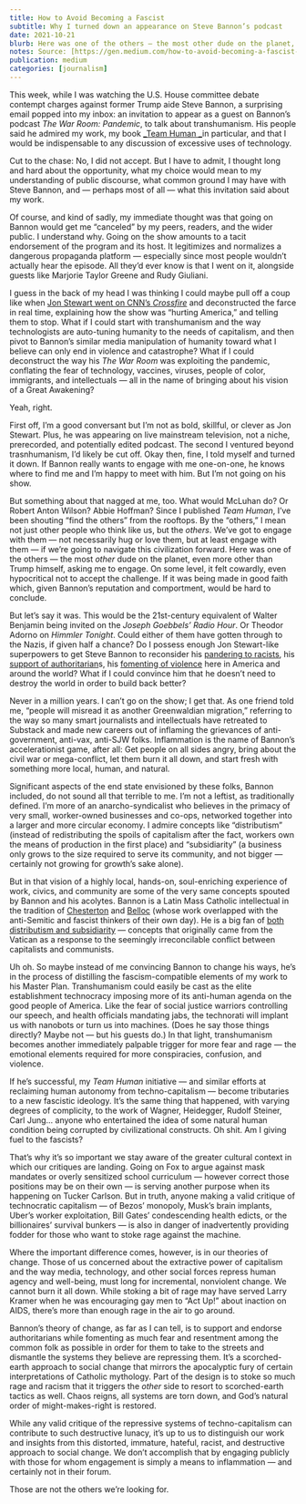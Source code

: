 ```yaml
---
title: How to Avoid Becoming a Fascist
subtitle: Why I turned down an appearance on Steve Bannon’s podcast
date: 2021-10-21
blurb: Here was one of the others — the most other dude on the planet, even more other than Trump himself, asking me to engage. On some level, it felt cowardly, even hypocritical not to accept the challenge.
notes: Source: [https://gen.medium.com/how-to-avoid-becoming-a-fascist-8c0132483151](https://gen.medium.com/how-to-avoid-becoming-a-fascist-8c0132483151 "https://gen.medium.com/how-to-avoid-becoming-a-fascist-8c0132483151")
publication: medium
categories: [journalism]
---
```


This week, while I was watching the U.S. House committee debate contempt charges against former Trump aide Steve Bannon, a surprising email popped into my inbox: an invitation to appear as a guest on Bannon’s podcast _The War Room: Pandemic_, to talk about transhumanism. His people said he admired my work, my book [_Team Human _](https://www.amazon.com/Team-Human-Douglas-Rushkoff/dp/0393541533/)in particular, and that I would be indispensable to any discussion of excessive uses of technology.

Cut to the chase: No, I did not accept. But I have to admit, I thought long and hard about the opportunity, what my choice would mean to my understanding of public discourse, what common ground I may have with Steve Bannon, and — perhaps most of all — what this invitation said about my work.

Of course, and kind of sadly, my immediate thought was that going on Bannon would get me “canceled” by my peers, readers, and the wider public. I understand why. Going on the show amounts to a tacit endorsement of the program and its host. It legitimizes and normalizes a dangerous propaganda platform — especially since most people wouldn’t actually hear the episode. All they’d ever know is that I went on it, alongside guests like Marjorie Taylor Greene and Rudy Giuliani.

I guess in the back of my head I was thinking I could maybe pull off a coup like when [Jon Stewart went on CNN’s _Crossfire_](https://www.youtube.com/watch?v=aFQFB5YpDZE) and deconstructed the farce in real time, explaining how the show was “hurting America,” and telling them to stop. What if I could start with transhumanism and the way technologists are auto-tuning humanity to the needs of capitalism, and then pivot to Bannon’s similar media manipulation of humanity toward what I believe can only end in violence and catastrophe? What if I could deconstruct the way his _The War Room_ was exploiting the pandemic, conflating the fear of technology, vaccines, viruses, people of color, immigrants, and intellectuals — all in the name of bringing about his vision of a Great Awakening?

Yeah, right.

First off, I’m a good conversant but I’m not as bold, skillful, or clever as Jon Stewart. Plus, he was appearing on live mainstream television, not a niche, prerecorded, and potentially edited podcast. The second I ventured beyond trasnhumanism, I’d likely be cut off. Okay then, fine, I told myself and turned it down. If Bannon really wants to engage with me one-on-one, he knows where to find me and I’m happy to meet with him. But I’m not going on his show.

But something about that nagged at me, too. What would McLuhan do? Or Robert Anton Wilson? Abbie Hoffman? Since I published _Team Human_, I’ve been shouting “find the others” from the rooftops. By the “others,” I mean not just other people who think like us, but the _others_. We’ve got to engage with them — not necessarily hug or love them, but at least engage with them — if we’re going to navigate this civilization forward. Here was one of the others — the most _other_ dude on the planet, even more other than Trump himself, asking me to engage. On some level, it felt cowardly, even hypocritical not to accept the challenge. If it was being made in good faith which, given Bannon’s reputation and comportment, would be hard to conclude.

But let’s say it was. This would be the 21st-century equivalent of Walter Benjamin being invited on the _Joseph Goebbels’ Radio Hour_. Or Theodor Adorno on _Himmler Tonight_. Could either of them have gotten through to the Nazis, if given half a chance? Do I possess enough Jon Stewart-like superpowers to get Steve Bannon to reconsider his [pandering to racists](https://nationalpost.com/news/world/donald-trumps-chief-strategist-happy-to-pander-to-racism-but-does-he-believe-it), his [support of authoritarian](https://www.reuters.com/article/us-brazil-election-bannon/steve-bannon-endorses-far-right-brazilian-presidential-candidate-idUSKCN1N01S1)s, his [fomenting of violence](https://www.forbes.com/sites/nicholasreimann/2020/11/05/steve-bannon-condemned-banned-from-twitter-after-suggesting-violence-as-a-warning-to-federal-bureaucrats/?sh=7d862f3161eb) here in America and around the world? What if I could convince him that he doesn’t need to destroy the world in order to build back better?

Never in a million years. I can’t go on the show; I get that. As one friend told me, “people will misread it as another Greenwaldian migration,” referring to the way so many smart journalists and intellectuals have retreated to Substack and made new careers out of inflaming the grievances of anti-government, anti-vax, anti-SJW folks. Inflammation is the name of Bannon’s accelerationist game, after all: Get people on all sides angry, bring about the civil war or mega-conflict, let them burn it all down, and start fresh with something more local, human, and natural.

Significant aspects of the end state envisioned by these folks, Bannon included, do not sound all that terrible to me. I’m not a leftist, as traditionally defined. I’m more of an anarcho-syndicalist who believes in the primacy of very small, worker-owned businesses and co-ops, networked together into a larger and more circular economy. I admire concepts like “distributism” (instead of redistributing the spoils of capitalism after the fact, workers own the means of production in the first place) and “subsidiarity” (a business only grows to the size required to serve its community, and not bigger — certainly not growing for growth’s sake alone).

But in that vision of a highly local, hands-on, soul-enriching experience of work, civics, and community are some of the very same concepts spouted by Bannon and his acolytes. Bannon is a Latin Mass Catholic intellectual in the tradition of [Chesterton](https://en.wikipedia.org/wiki/G._K._Chesterton) and [Belloc](https://en.wikipedia.org/wiki/Hilaire_Belloc) (whose work overlapped with the anti-Semitic and fascist thinkers of their own day). He is a big fan of [both distributism and subsidiarity](https://www.washingtonpost.com/news/acts-of-faith/wp/2017/09/11/charlie-rose-of-60-minutes-just-called-steve-bannon-a-good-catholic-is-that-true/) — concepts that originally came from the Vatican as a response to the seemingly irreconcilable conflict between capitalists and communists.

Uh oh. So maybe instead of me convincing Bannon to change his ways, he’s in the process of distilling the fascism-compatible elements of my work to his Master Plan. Transhumanism could easily be cast as the elite establishment technocracy imposing more of its anti-human agenda on the good people of America. Like the fear of social justice warriors controlling our speech, and health officials mandating jabs, the technorati will implant us with nanobots or turn us into machines. (Does he say those things directly? Maybe not — but his guests do.) In that light, transhumanism becomes another immediately palpable trigger for more fear and rage — the emotional elements required for more conspiracies, confusion, and violence.

If he’s successful, my _Team Human_ initiative — and similar efforts at reclaiming human autonomy from techno-capitalism — become tributaries to a new fascistic ideology. It’s the same thing that happened, with varying degrees of complicity, to the work of Wagner, Heidegger, Rudolf Steiner, Carl Jung… anyone who entertained the idea of some natural human condition being corrupted by civilizational constructs. Oh shit. Am I giving fuel to the fascists?

That’s why it’s so important we stay aware of the greater cultural context in which our critiques are landing. Going on Fox to argue against mask mandates or overly sensitized school curriculum — however correct those positions may be on their own — is serving another purpose when its happening on Tucker Carlson. But in truth, anyone making a valid critique of technocratic capitalism — of Bezos’ monopoly, Musk’s brain implants, Uber’s worker exploitation, Bill Gates’ condescending health edicts, or the billionaires’ survival bunkers — is also in danger of inadvertently providing fodder for those who want to stoke rage against the machine.

Where the important difference comes, however, is in our theories of change. Those of us concerned about the extractive power of capitalism and the way media, technology, and other social forces repress human agency and well-being, must long for incremental, nonviolent change. We cannot burn it all down. While stoking a bit of rage may have served Larry Kramer when he was encouraging gay men to “Act Up!” about inaction on AIDS, there’s more than enough rage in the air to go around.

Bannon’s theory of change, as far as I can tell, is to support and endorse authoritarians while fomenting as much fear and resentment among the common folk as possible in order for them to take to the streets and dismantle the systems they believe are repressing them. It’s a scorched-earth approach to social change that mirrors the apocalyptic fury of certain interpretations of Catholic mythology. Part of the design is to stoke so much rage and racism that it triggers the _other_ side to resort to scorched-earth tactics as well. Chaos reigns, all systems are torn down, and God’s natural order of might-makes-right is restored.

While any valid critique of the repressive systems of techno-capitalism can contribute to such destructive lunacy, it’s up to us to distinguish our work and insights from this distorted, immature, hateful, racist, and destructive approach to social change. We don’t accomplish that by engaging publicly with those for whom engagement is simply a means to inflammation — and certainly not in their forum.

Those are not the others we’re looking for.
